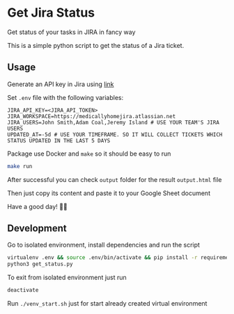 # Get Jira Status

Get status of your tasks in JIRA in fancy way

This is a simple python script to get the status of a Jira ticket.

## Usage

Generate an API key in Jira using [link](https://id.atlassian.com/manage-profile/security/api-tokens)

Set `.env` file with the following variables:

```env
JIRA_API_KEY=<JIRA_API_TOKEN>
JIRA_WORKSPACE=https://medicallyhomejira.atlassian.net
JIRA_USERS=John Smith,Adam Coal,Jeremy Island # USE YOUR TEAM'S JIRA USERS
UPDATED_AT=-5d # USE YOUR TIMEFRAME. SO IT WILL COLLECT TICKETS WHICH STATUS UPDATED IN THE LAST 5 DAYS
```

Package use Docker and `make` so it should be easy to run

```bash
make run
```

After successful you can check `output` folder for the result `output.html` file

Then just copy its content and paste it to your Google Sheet document

Have a good day! 🙂👋

## Development

Go to isolated environment, install dependencies and run the script

```bash
virtualenv .env && source .env/bin/activate && pip install -r requirements.txt
python3 get_status.py
```

To exit from isolated environment just run

```bash
deactivate
```

Run `./venv_start.sh` just for start already created virtual environment
